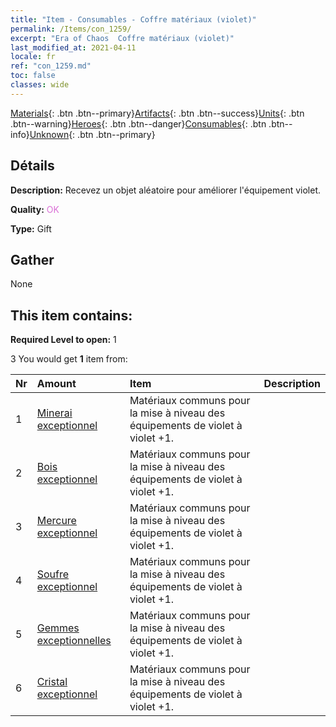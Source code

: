 ```yaml
---
title: "Item - Consumables - Coffre matériaux (violet)"
permalink: /Items/con_1259/
excerpt: "Era of Chaos  Coffre matériaux (violet)"
last_modified_at: 2021-04-11
locale: fr
ref: "con_1259.md"
toc: false
classes: wide
---
```

 [Materials](/fr/Items/){: .btn .btn--primary}[Artifacts](/fr/Items/Artifacts/){: .btn .btn--success}[Units](/fr/Items/Units/){: .btn .btn--warning}[Heroes](/fr/Items/Heroes/){: .btn .btn--danger}[Consumables](/fr/Items/Consumables/){: .btn .btn--info}[Unknown](/fr/Items/Unknown/){: .btn .btn--primary}

## Détails
 **Description:** Recevez un objet aléatoire pour améliorer l'équipement violet.

 **Quality:** <span style="color: #DA70D6">OK</span>

 **Type:** Gift

## Gather

  None

## This item contains:

 **Required Level to open:** 1

 3 You would get **1** item  from:

  | Nr | Amount |     Item    | Description |
  |:---|:-------|:------------|:-----------:|
  | 1 | [Minerai exceptionnel](/fr/Items/mat_33/) | Matériaux communs pour la mise à niveau des équipements de violet à violet +1. | 
  | 2 | [Bois exceptionnel](/fr/Items/mat_34/) | Matériaux communs pour la mise à niveau des équipements de violet à violet +1. | 
  | 3 | [Mercure exceptionnel](/fr/Items/mat_35/) | Matériaux communs pour la mise à niveau des équipements de violet à violet +1. | 
  | 4 | [Soufre exceptionnel](/fr/Items/mat_36/) | Matériaux communs pour la mise à niveau des équipements de violet à violet +1. | 
  | 5 | [Gemmes exceptionnelles](/fr/Items/mat_37/) | Matériaux communs pour la mise à niveau des équipements de violet à violet +1. | 
  | 6 | [Cristal exceptionnel](/fr/Items/mat_38/) | Matériaux communs pour la mise à niveau des équipements de violet à violet +1. | 
